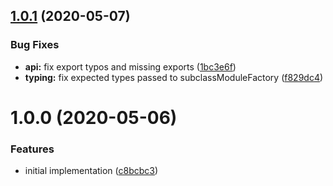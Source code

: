 ## [1.0.1](https://github.com/JuroOravec/mini-extract-plugin/compare/v1.0.0...v1.0.1) (2020-05-07)


### Bug Fixes

* **api:** fix export typos and missing exports ([1bc3e6f](https://github.com/JuroOravec/mini-extract-plugin/commit/1bc3e6f04ceb7f5c4219ad96017a2417d03eb00e))
* **typing:** fix expected types passed to subclassModuleFactory ([f829dc4](https://github.com/JuroOravec/mini-extract-plugin/commit/f829dc4447cf6d0d2ca0204d1377fccd61bcb21a))

# 1.0.0 (2020-05-06)

### Features

- initial implementation ([c8bcbc3](https://github.com/JuroOravec/mini-extract-plugin/commit/c8bcbc30cd45ebd5f13aa358c041fd7f535657e1))
